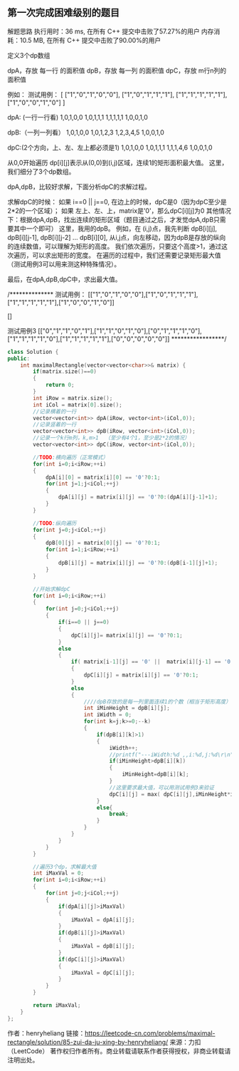 ## 第一次完成困难级别的题目

解题思路
执行用时：36 ms, 在所有 C++ 提交中击败了57.27%的用户
内存消耗：10.5 MB, 在所有 C++ 提交中击败了90.00%的用户

定义3个dp数组

dpA，存放 每一行 的面积值
dpB，存放 每一列 的面积值
dpC，存放 m行n列的 面积值

例如：
测试用例：
[
["1","0","1","0","0"],
["1","0","1","1","1"],
["1","1","1","1","1"],
["1","0","0","1","0"]
]

dpA: (一行一行看)
1,0,1,0,0
1,0,1,1,1
1,1,1,1,1
1,0,0,1,0

dpB:（一列一列看）
1,0,1,0,0
1,0,1,2,3
1,2,3,4,5
1,0,0,1,0

dpC:(2个方向，上、左、左上都必须是1)
1,0,1,0,0
1,0,1,1,1
1,1,1,4,6
1,0,0,1,0

从0,0开始遍历
dp[i][j]表示从(0,0)到(i,j)区域，连续1的矩形面积最大值。
这里，我们细分了3个dp数组。

dpA,dpB，比较好求解，下面分析dpC的求解过程。

求解dpC的时候：
如果 i==0 || j==0, 在边上的时候，dpC是0（因为dpC至少是2*2的一个区域）；
如果 左上、左、上，matrix是'0'，那么dpC[i][j]为0
其他情况下：根据dpA,dpB，找出连续的矩形区域（题目通过之后，才发觉dpA,dpB只需要其中一个即可）
这里，我用的dpB。
例如，在 (i,j)点，我先判断
dpB[i][j],
dpB[i][j-1],
dpB[i][j-2]
...
dpB[i][0],
从i,j点，向左移动，因为dpB是存放的纵向的连续数值，可以理解为矩形的高度。
我们依次遍历，只要这个高度>1，通过这次遍历，可以求出矩形的宽度。
在遍历的过程中，我们还需要记录矩形最大值（测试用例3可以用来测这种特殊情况）。

最后，在dpA,dpB,dpC中，求出最大值。

/**************
测试用例：
[["1","0","1","0","0"],["1","0","1","1","1"],["1","1","1","1","1"],["1","0","0","1","0"]]

[]

测试用例3
[["0","1","1","0","1"],["1","1","0","1","0"],["0","1","1","1","0"],["1","1","1","1","0"],["1","1","1","1","1"],["0","0","0","0","0"]]
*****************/


```C++
class Solution {
public:
    int maximalRectangle(vector<vector<char>>& matrix) {
        if(matrix.size()==0)
        {
            return 0;
        }
        int iRow = matrix.size();
        int iCol = matrix[0].size();
        //记录横着的一行
        vector<vector<int>> dpA(iRow, vector<int>(iCol,0));
        //记录竖着的一行
        vector<vector<int>> dpB(iRow, vector<int>(iCol,0));
        //记录一个k行m列，k,m>1  （至少有4个1，至少是2*2的情况）
        vector<vector<int>> dpC(iRow, vector<int>(iCol,0));

        //TODO:横向遍历（正常模式）
        for(int i=0;i<iRow;++i)
        {
            dpA[i][0] = matrix[i][0] == '0'?0:1; 
            for(int j=1;j<iCol;++j)
            {
                dpA[i][j] = matrix[i][j] == '0'?0:(dpA[i][j-1]+1);
            }
        }

        //TODO:纵向遍历
        for(int j=0;j<iCol;++j)
        {
            dpB[0][j] = matrix[0][j] == '0'?0:1; 
            for(int i=1;i<iRow;++i)
            {
                dpB[i][j] = matrix[i][j] == '0'?0:(dpB[i-1][j]+1); 
            }
        }

        //开始求解dpC
        for(int i=0;i<iRow;++i)
        {
            for(int j=0;j<iCol;++j)
            {
                if(i==0 || j==0)
                {
                    dpC[i][j]= matrix[i][j] == '0'?0:1;
                }
                else
                {
                    if( matrix[i-1][j] == '0' ||  matrix[i][j-1] == '0' ||  matrix[i-1][j-1] == '0')
                    {
                        dpC[i][j] = matrix[i][j] == '0'?0:1;
                    }
                    else
                    {
                        ////dpB存放的是每一列里面连续1的个数（相当于矩形高度）
                        int iMinHeight = dpB[i][j];
                        int iWidth = 0;
                        for(int k=j;k>=0;--k)
                        {
                            if(dpB[i][k]>1)
                            {
                                iWidth++;
                                //printf("---iWidth:%d ,,i:%d,j:%d\r\n",iWidth,i,j);
                                if(iMinHeight>dpB[i][k])
                                {
                                    iMinHeight=dpB[i][k];
                                }
                                //这里要求最大值，可以用测试用例3来验证
                                dpC[i][j] = max( dpC[i][j],iMinHeight*iWidth);
                            }
                            else{
                                break;
                            }
                        }
                    }
                }
            }
        }

        //遍历3个dp，求解最大值
        int iMaxVal = 0;        
        for(int i=0;i<iRow;++i)
        {
            for(int j=0;j<iCol;++j)
            {
                if(dpA[i][j]>iMaxVal)
                {
                    iMaxVal = dpA[i][j];
                }
                if(dpB[i][j]>iMaxVal)
                {
                    iMaxVal = dpB[i][j];
                }
                if(dpC[i][j]>iMaxVal)
                {
                    iMaxVal = dpC[i][j];
                }
            }
        }

        return iMaxVal;
    }
};
```

作者：henryheliang
链接：https://leetcode-cn.com/problems/maximal-rectangle/solution/85-zui-da-ju-xing-by-henryheliang/
来源：力扣（LeetCode）
著作权归作者所有。商业转载请联系作者获得授权，非商业转载请注明出处。
